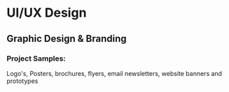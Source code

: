# UI/UX Design
## Graphic Design & Branding
### Project Samples:
Logo's, Posters, brochures, flyers, email newsletters, website banners and prototypes
